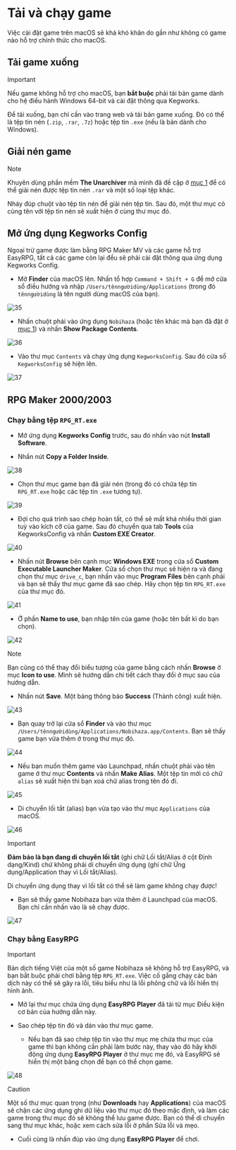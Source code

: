 # Tải và chạy game

Việc cài đặt game trên macOS sẽ khá khó khăn do gần như không có game nào hỗ trợ chính thức cho macOS.

## Tải game xuống

> [!IMPORTANT]
> Nếu game không hỗ trợ cho macOS, bạn **bắt buộc** phải tải bản game dành cho hệ điều hành Windows 64-bit và cài đặt thông qua Kegworks.

Để tải xuống, bạn chỉ cần vào trang web và tải bản game xuống. Đó có thể là tệp tin nén (`.zip`, `.rar`, `.7z`) hoặc tệp tin `.exe` (nếu là bản dành cho Windows).

## Giải nén game

> [!NOTE]
> Khuyên dùng phần mềm **The Unarchiver** mà mình đã đề cập ở [mục 1](1.%20Điều%20kiện%20cơ%20bản.md#the-unarchiver) để có thể giải nén được tệp tin nén `.rar` và một số loại tệp khác.

Nháy đúp chuột vào tệp tin nén để giải nén tệp tin. Sau đó, một thư mục có cùng tên với tệp tin nén sẽ xuất hiện ở cùng thư mục đó.

## Mở ứng dụng Kegworks Config

Ngoại trừ game được làm bằng RPG Maker MV và các game hỗ trợ EasyRPG, tất cả các game còn lại đều sẽ phải cài đặt thông qua ứng dụng Kegworks Config.

* Mở **Finder** của macOS lên. Nhấn tổ hợp `Command + Shift + G` để mở cửa sổ điều hướng và nhập `/Users/tênngườidùng/Applications` (trong đó `tênngườidùng` là tên người dùng macOS của bạn).

![35](image-34.png)

* Nhấn chuột phải vào ứng dụng `Nobihaza` (hoặc tên khác mà bạn đã đặt ở [mục 1](1.%20Điều%20kiện%20cơ%20bản.md)) và nhấn **Show Package Contents**.

![36](image-35.png)

* Vào thư mục `Contents` và chạy ứng dụng `KegworksConfig`. Sau đó cửa sổ `KegworksConfig` sẽ hiện lên.

![37](image-36.png)

## RPG Maker 2000/2003

### Chạy bằng tệp `RPG_RT.exe`

* Mở ứng dụng **Kegworks Config** trước, sau đó nhấn vào nút **Install Software**.

* Nhấn nút **Copy a Folder Inside**.

![38](image-37.png)

* Chọn thư mục game bạn đã giải nén (trong đó có chứa tệp tin `RPG_RT.exe` hoặc các tệp tin `.exe` tương tự).

![39](image-38.png)

* Đợi cho quá trình sao chép hoàn tất, có thể sẽ mất khá nhiều thời gian tuỳ vào kích cỡ của game. Sau đó chuyển qua tab **Tools** của KegworksConfig và nhấn **Custom EXE Creator**.

![40](image-39.png)

* Nhấn nút **Browse** bên cạnh mục **Windows EXE** trong cửa sổ **Custom Executable Launcher Maker**. Cửa sổ chọn thư mục sẽ hiện ra và đang chọn thư mục `drive_c`, bạn nhấn vào mục **Program Files** bên cạnh phải và bạn sẽ thấy thư mục game đã sao chép. Hãy chọn tệp tin `RPG_RT.exe` của thư mục đó.

![41](image-40.png)

* Ở phần **Name to use**, bạn nhập tên của game (hoặc tên bất kì do bạn chọn).

![42](image-41.png)

> [!NOTE]
> Bạn cũng có thể thay đổi biểu tượng của game bằng cách nhấn **Browse** ở mục **Icon to use**. Mình sẽ hướng dẫn chi tiết cách thay đổi ở mục sau của hướng dẫn.

* Nhấn nút **Save**. Một bảng thông báo **Success** (Thành công) xuất hiện.

![43](image-42.png)

* Bạn quay trở lại cửa sổ **Finder** và vào thư mục `/Users/tênngườidùng/Applications/Nobihaza.app/Contents`. Bạn sẽ thấy game bạn vừa thêm ở trong thư mục đó.

![44](image-43.png)

* Nếu bạn muốn thêm game vào Launchpad, nhấn chuột phải vào tên game ở thư mục **Contents** và nhấn **Make Alias**. Một tệp tin mới có chữ `alias` sẽ xuất hiện thì bạn xoá chữ alias trong tên đó đi.

![45](image-44.png)

* Di chuyển lối tắt (alias) bạn vừa tạo vào thư mục `Applications` của macOS.

![46](image-45.png)

> [!IMPORTANT]
> **Đảm bảo là bạn đang di chuyển lối tắt** (ghi chữ Lối tắt/Alias ở cột Định dạng/Kind) chứ không phải di chuyển ứng dụng (ghi chữ Ứng dụng/Application thay vì Lối tắt/Alias).
>
> Di chuyển ứng dụng thay vì lối tắt có thể sẽ làm game không chạy được!

* Bạn sẽ thấy game Nobihaza bạn vừa thêm ở Launchpad của macOS. Bạn chỉ cần nhấn vào là sẽ chạy được.

![47](image-46.png)

### Chạy bằng EasyRPG

> [!IMPORTANT]
> Bản dịch tiếng Việt của một số game Nobihaza sẽ không hỗ trợ EasyRPG, và bạn bắt buộc phải chơi bằng tệp `RPG_RT.exe`. Việc cố gắng chạy các bản dịch này có thể sẽ gây ra lỗi, tiêu biểu như là lỗi phông chữ và lỗi hiển thị hình ảnh.

* Mở lại thư mục chứa ứng dụng **EasyRPG Player** đã tải từ mục Điều kiện cơ bản của hướng dẫn này.

* Sao chép tệp tin đó và dán vào thư mục game.
    * Nếu bạn đã sao chép tệp tin vào thư mục mẹ chứa thư mục của game thì bạn không cần phải làm bước này, thay vào đó hãy khởi động ứng dụng **EasyRPG Player** ở thư mục mẹ đó, và EasyRPG sẽ hiển thị một bảng chọn để bạn có thể chọn game.

![48](image-47.png)

> [!CAUTION]
> Một số thư mục quan trọng (như **Downloads** hay **Applications**) của macOS sẽ chặn các ứng dụng ghi dữ liệu vào thư mục đó theo mặc định, và làm các game trong thư mục đó sẽ không thể lưu game được. Bạn có thể di chuyển sang thư mục khác, hoặc xem cách sửa lỗi ở phần Sửa lỗi và mẹo.

* Cuối cùng là nhấn đúp vào ứng dụng **EasyRPG Player** để chơi.